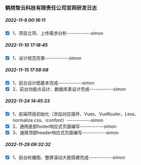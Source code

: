 ### 鹤岗智云科技有限责任公司官网研发日志

##### 2022-11-9 00:16:11

- [x] 1、项目立项、上传需求分析------------simon

##### 2022-11-10 17:18:45

- [x] 1、设计规范完善------------simon

##### 2022-11-15 17:58:08

- [x] 1、前台设计图基本完成------------simon
- [x] 2、前台功能点设计、数据库表设计完成------------simon

##### 2022-11-24 14:45:23

- [x] 1、前端项目初始化（添加对应插件、Vuex、VueRouter、Less、normalize.css、iconfont）------------simon
- [x] 2、通用底部footer响应式页面编写------------simon
- [x] 3、通用顶部header响应式页面编写------------simon

##### 2022-11-29 09:32:32

- [x] 1、前台轮播图、整屏滚动大致搭建完成------------simon
